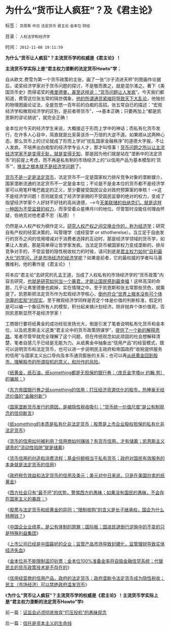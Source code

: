 # 为什么“货币让人疯狂”？及《君主论》

标签： `凯恩斯` `中日` `法定货币` `君主论` `金本位` `财经` 

目录： `人权法学和经济学`

时间： `2012-11-08 19:11:59`

**为什么“货币让人疯狂”？主流货币学的权威是《君主论》！**

**主流货币学实际上是“君主权力垄断的法定货币Howto”学**；

自从欧文.费雪为第一个货币政策的主张，画了一张“沙子流进天秤”的图画作论据后，诺奖经济学家对于货币问题的探讨，不是敬而畏之，就是混尔淆之。著下《美国货币史》而得诺奖的[弗里德曼，甚至这样说：“货币问题让人发疯](../../../2011/2/12/瓦尔拉斯和门格尔的边际概念完全相反.md)”。今天我们都知道，费雪这位张五常的隔世偶象，[他的所谓通货紧缩将导致天下大乱论](../../../2009/4/22/费雪教条之通货紧缩有害论背后的资产利益链.md)，他独创的物理图画论证法，全是忽悠一百年前的白痴的高招。张五常自已的描述：“宏观经济学和微观经济学的区别，是前者带货币”，——>基本正确；只要再加上“都是凯恩斯的谬论胡说”，就完全正确！

金本位对今天的经济学生来说，大概接近于形而上学中的神话；而私有化货币发行，在许多人心目中，简直就是比吴英该杀一万倍的大逆不道。如果顺从这两种心态，那么货币上的讨论就成了形而上学对“扰乱国家金融秩序”的道德大字报，不让人发疯，不培养出白痴型的经济学专业人才，那才叫怪事！[货币问题之所以让主流经济学家不是变得无耻，就是变得无知](../../../2011/2/12/古典经济学和边际革命的社会背景.md)，那是因为他们就是站在“垄断中的法定货币”的前提上考虑，而不再是私有制的市场经济上的“以信用产品为基本模型的‘货币’”，[换言之根本就不是经济学问题](../../../2011/2/8/为什么引入数学的“经济学”都是伪科学？.md)了。

[货币不是一定是法定货币](../../../2012/11/5/A股为什么圈钱？国企为什么特圈钱？长子继承权上市！.md)，法定货币不一定是国家权力排斥竞争对象的垄断媒介，国家垄断流通的法定货币不一定是金本位；不论是不是金本位的货币都不是经济学家可以用笔杆嘴巴裁定的正义，至少要接受国民议会对政府预算案的审核！——>这不是经济学问题！否则就变成了经济学家拥的不受国民监督的绝对的权力，变成了指望经济学家个人好财不好钱的高尚道德，——>今[天美联储的伯纳克们，就是这样一种因为不受监督的权力](../../../2012/9/16/美联储权力是绝对的，不受国民监督；.md)，而享受着众星捧月川的地位。尽管暂时没能任何理由怀疑，伯纳克对他老婆不忠（私德）！

仍然是从人权产权为纲作定义。[研究人权产权之间交换合作的，称为经济学](../../../2010/1/22/经济学是研究产权之间交换关系的科学.md)；研究自有产权的经营决策的，叫管理学（或经营学 or sthotherelse）。当立足于自由发行的货币之间的信用增减对于消费者选择的互动时，那是经济学领域的货币学，如果让人发疯，那是简单得让哲学家发疯。当法定货币被国家权力变成垄断的，排斥竞争对手的，不受监督的隐性税收权力的时侯，请问到底是[君主权力如何“自利最大化”的学问，还是市场经济的经济学呢](../../../2009/12/27/政治经济学是科学吗？计划经济的GDP是什么？.md)？如果是前者，它的最权威的学者叫马基雅维利，他的著作是《君主论》！

将本应“君主论”去研究的孔孟王道，当成了人权私有的市场经济学的“货币政策”内容去研究，[也就是研究如何当一个暴君，才能让国民感到最幸福](../../../2010/6/10/中国最缺乏文科，“西方（文）科学”.md)！这样高深的命题，几乎让弗里德曼也疯掉，实在情理之中。至于凯恩斯和张五常那些货色，就甭提了。凯恩斯把法定货币作为宏观经济学核心，[倒也符合“世界上根本没有可个体测算的宏观”的现实](../../../2011/8/13/宏观经济学完全错误！“宏观”毫无意义!.md)，至于微观经济学同样是否定个体是价值的判断标准，假定的是可以编一个象征所有人的模型，积分起来搞计划经济。除非抛弃个体价值观，否则凯恩斯显然不是经济学家！

工商银行要将纸黄金的成功经验发扬光大，倒是引发了笔者说明私有化货币和金本位，以及凯恩斯主义这类“君主论中的货币政策阴谋学”，[提供了一个新的解释思路](../../../2012/11/2/纸黄金提供了“金本位货币”和“私有化发行的货币”的范例.md)。笔者尽管早就完全理解了这个问题，但在传统观念如此顽固的社会想解释清楚，笔者自感几乎已经是无能为力。从纸黄金中抽象出“信用产品”的经营模式，既可以说明货币和法定货币，也可以进一步说明民主政府和帝国政府“收税提供服务的信用”与国家主义出口导向及本币通货膨胀的关系；也可以再[从纸黄金回到股市，理解股市的所谓投机的意义，和炒作的风险](../../../2012/11/1/纸黄金，纸石油，纸something都是（庞氏金字塔or约翰.劳）的骗局；.md)。

《[纸黄金，纸石油，纸something都是无担保的银行券；（庞氏金字塔or 约翰.劳）的骗局；](../../../2012/11/1/纸黄金，纸石油，纸something都是（庞氏金字塔or约翰.劳）的骗局；.md)》

《[东方帝国银行券之纸something的信用；打压经济资源优化的股市，热捧毫无经济价值的“金融创新”](../../../2012/11/1/股市比六合彩／纸黄金“更投机，更赌，更圈钱”的强盗逻辑.md)》

《[国家垄断货币发行的原因，是被隐性税收吸引；“货币统一价值尺度”是公有制观念的信仰断言](../../../2012/11/2/纸黄金提供了“金本位货币”和“私有化发行的货币”的范例.md)》

《[纸something的本质是私有化非法定货币；股票是上市企业股权担保的私有化非法定货币](../../../2012/11/2/私权发行的非法定货币，及股票和国企的信用；.md)》

《[货币的信用如何被利用？信用商如何赚钱？有货币信用，才有储蓄；凯恩斯主义谴责的“流动性陷阱”就是储蓄](../../../2012/11/4/货币的信用从那里业？流动性陷阱，储蓄，准备金，和凯恩斯主义.md)》

《[货币信用的创造和消费流程；基金份额相当于私有货币；政府对国民有效服务的本身就是法定货币的信用](../../../2012/11/4/货币信用的创造和消费流程；基金份额相当于私有货币；.md)》

《[政府税负效益和法定货币的信用及美元；美元对中日来说，只是在美国炒卖的纸黄金](../../../2012/11/4/政府税负效益和法定货币的信用，及美元在国内外的信用；.md)》

《[西方社会只有“最不坏”的优势，警惕西方的愚昧；如果没有国民的愚昧，不会存在国家主义的暴政；](../../../2012/11/5/警惕西方！我国普遍崇拜西方的愚昧！.md)》

《[股票与法定货币和纸黄金的异同；“限制收购”的含义是长子继承权，国企为什么特圈钱？](../../../2012/11/5/A股为什么圈钱？国企为什么特圈钱？长子继承权上市！.md)》

《[中国企业业绩差，是公有体制的原罪；国际板；国进民退倒行逆施中的不变的只是特殊利益集团](../../../2012/11/5/国际板用跨国企业的“纸黄金”对中国中国民企执行死刑！.md)》

《[上市公司已经是中国最好的企业；监管产品市场导致封建化，监管理财导致实体经济失血](../../../2012/11/7/上市公司已经是中国最好的企业.md)》

《[金本位并不能限制滥印钞票；金本位100%准备金率将自毁金融信贷系统；代替民主的货币政策技术是不存在的](../../../2012/11/7/米塞斯的错误，罗斯巴德的错误，金本位思想的错误.md)》

《[信用经营商的信用产品，政府的法定货币；政府垄断令法定货币成为隐性税收；民主（市场经济）可以禁绝政府滥发货币](../../../2012/11/7/信用经营商的信用产品，政府的法定货币.md)》

《**为什么“货币让人疯狂”？主流货币学的权威是《君主论》！主流货币学实际上是“君主权力垄断的法定货币Howto”学**》



前一篇：[证监会必须彻底放弃“打压投机”的愚昧观念](../../../2012/11/7/证监会必须彻底放弃“打压投机”的愚昧观念.md)

后一篇：[信托是资本主义的生命线](../../../2012/11/8/信托是资本主义的生命线.md)